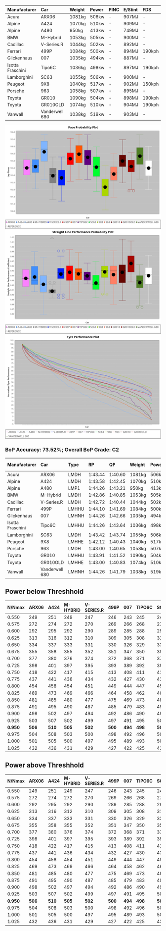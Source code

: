 | Manufacturer     | Car            | Weight | Power | PINC    | E/Stint | FDS     |
|:-|:-|:-|:-|:-|:-|:-|
| Acura            | ARX06          | 1081kg | 506kw |    -    | 907MJ   |    -    |
| Alpine           | A424           | 1070kg | 510kw |    -    | 909MJ   |    -    |
| Alpine           | A480           | 950kg  | 413kw |    -    | 749MJ   |    -    |
| BMW              | M-Hybrid       | 1053kg | 505kw |    -    | 900MJ   |    -    |
| Cadillac         | V-Series.R     | 1044kg | 502kw |    -    | 892MJ   |    -    |
| Ferrari          | 499P           | 1084kg | 500kw |    -    | 894MJ   | 190kph  |
| Glickenhaus      | 007            | 1035kg | 494kw |    -    | 887MJ   |    -    |
| Isotta Fraschini | Tipo6C         | 1036kg | 498kw |    -    | 897MJ   | 190kph  |
| Lamborghini      | SC63           | 1055kg | 506kw |    -    | 900MJ   |    -    |
| Peugeot          | 9X8            | 1040kg | 517kw |    -    | 902MJ   | 150kph  |
| Porsche          | 963            | 1058kg | 507kw |    -    | 895MJ   |    -    |
| Toyota           | GR010          | 1090kg | 504kw |    -    | 898MJ   | 190kph  |
| Toyota           | GR010OLD       | 1074kg | 510kw |    -    | 904MJ   | 190kph  |
| Vanwall          | Vanderwell 680 | 1038kg | 519kw |    -    | 903MJ   |    -    |

![PACECHART](./IMG/ACOMETHOD.png)
![STRAIGHTLINEPERFORMANCECHART](./IMG/ACOMETHOD_sp.png)
![TYREPERFORMANCECHART](./IMG/ACOMETHOD_tw.png)

### BoP Accuracy: 73.52%; Overall BoP Grade: C2
| Manufacturer     | Car            | Type  | RP      | QP      | Weight | Power¹ | Threshhold | PINC    | Power² | E/Stint | AVG Vmax  | FDS     | RDLC | L/Stint | BOP-Grade | Model Accuracy | Model Points | Match% |
|:-|:-|:-|:-|:-|:-|:-|:-|:-|:-|:-|:-|:-|:-|:-|:-|:-|:-|:-|
| Acura            | ARX06          | LMDH  | 1:43.44 | 1:40.60 | 1081kg | 506kw  | 210.0kph   |    -    | 506kw  |  907MJ  | 289.73kph |    -    | 0.98 | 33      | +B1       | 100.00%        | 995          | 88.33% |
| Alpine           | A424           | LMDH  | 1:43.58 | 1:42.45 | 1070kg | 510kw  | 210.0kph   |    -    | 510kw  |  909MJ  | 291.13kph |    -    | 0.99 | 33      | +C2       | 100.00%        | 642          | 72.96% |
| Alpine           | A480           | LMP1  | 1:44.26 | 1:43.21 |  950kg | 413kw  | 210.0kph   |    -    | 413kw  |  749MJ  | 285.71kph |    -    | 0.97 | 31      | ~A1       | 60.26%         | 849          | 96.70% |
| BMW              | M-Hybrid       | LMDH  | 1:42.86 | 1:40.85 | 1053kg | 505kw  | 210.0kph   |    -    | 505kw  |  900MJ  | 287.91kph |    -    | 1.01 | 33      | -D1       | 100.00%        | 1714         | 66.63% |
| Cadillac         | V-Series.R     | LMDH  | 1:42.72 | 1:40.44 | 1044kg | 502kw  | 210.0kph   |    -    | 502kw  |  892MJ  | 292.08kph |    -    | 1.02 | 33      | -D2       | 98.95%         | 2271         | 63.86% |
| Ferrari          | 499P           | LMHHU | 1:44.10 | 1:41.69 | 1084kg | 500kw  | 210.0kph   |    -    | 500kw  |  894MJ  | 290.91kph | 190kph  | 1.01 | 33      | +B2       | 99.93%         | 2718         | 81.77% |
| Glickenhaus      | 007            | LMHNH | 1:44.26 | 1:42.66 | 1035kg | 494kw  | 210.0kph   |    -    | 494kw  |  887MJ  | 292.22kph |    -    | 0.95 | 33      | +C1       | 96.34%         | 1634         | 75.39% |
| Isotta Fraschini | Tipo6C         | LMHHU | 1:44.26 | 1:43.64 | 1036kg | 498kw  | 210.0kph   |    -    | 498kw  |  897MJ  | 291.93kph | 190kph  | 1.07 | 33      | +Ω1       | 92.36%         | 133          | 38.43% |
| Lamborghini      | SC63           | LMDH  | 1:43.42 | 1:43.74 | 1055kg | 506kw  | 210.0kph   |    -    | 506kw  |  900MJ  | 289.50kph |    -    | 1.04 | 33      | ~A1       | 96.54%         | 418          | 98.84% |
| Peugeot          | 9X8            | LMHHE | 1:42.12 | 1:40.43 | 1040kg | 517kw  | 210.0kph   |    -    | 517kw  |  902MJ  | 294.24kph | 150kph  | 1.02 | 33      | -Ω1       | 88.68%         | 2617         | 36.31% |
| Porsche          | 963            | LMDH  | 1:43.00 | 1:40.65 | 1058kg | 507kw  | 210.0kph   |    -    | 507kw  |  895MJ  | 292.17kph |    -    | 1.00 | 33      | -C1       | 99.98%         | 6168         | 76.21% |
| Toyota           | GR010          | LMHHU | 1:43.91 | 1:41.52 | 1090kg | 504kw  | 210.0kph   |    -    | 504kw  |  898MJ  | 291.03kph | 190kph  | 1.01 | 33      | +B1       | 98.53%         | 3557         | 88.82% |
| Toyota           | GR010OLD       | LMHHE | 1:43.00 | 1:40.83 | 1074kg | 510kw  | 210.0kph   |    -    | 510kw  |  904MJ  | 295.27kph | 190kph  | 1.02 | 33      | -B2       | 92.01%         | 1427         | 80.42% |
| Vanwall          | Vanderwell 680 | LMHNH | 1:44.26 | 1:41.79 | 1038kg | 519kw  | 210.0kph   |    -    | 519kw  |  903MJ  | 291.09kph |    -    | 1.00 | 33      | +D2       | 94.62%         | 633          | 64.59% |

## Power below Threshhold
| N/Nmax    | ARX06   | A424    | M-HYBRID | V-SERIES.R | 499P    | 007     | TIPO6C  | SC63    | 9X8     | 963     | GR010   | GR010OLD | VANDERWELL 680 | ​     | RPM      | A480    |
|:-|:-|:-|:-|:-|:-|:-|:-|:-|:-|:-|:-|:-|:-|:-|:-|:-|
|  0.550    |  249    |  251    |  249     |  247       |  246    |  243    |  245    |  249    |  255    |  250    |  248    |  251     |  256           |  ​    |   --     |   -     |
|  0.575    |  272    |  274    |  272     |  270       |  269    |  266    |  268    |  272    |  278    |  273    |  271    |  274     |  279           |  ​    |   --     |   -     |
|  0.600    |  292    |  295    |  292     |  290       |  289    |  285    |  288    |  292    |  298    |  293    |  291    |  295     |  299           |  ​    |   --     |   -     |
|  0.625    |  313    |  316    |  312     |  310       |  309    |  305    |  308    |  313    |  320    |  314    |  312    |  316     |  321           |  ​    |   --     |   -     |
|  0.650    |  334    |  337    |  333     |  331       |  330    |  326    |  329    |  334    |  341    |  335    |  333    |  337     |  342           |  ​    |   --     |   -     |
|  0.675    |  355    |  358    |  355     |  352       |  351    |  347    |  350    |  355    |  363    |  356    |  354    |  358     |  364           |  ​    |   --     |   -     |
|  0.700    |  377    |  380    |  376     |  374       |  372    |  368    |  371    |  377    |  385    |  377    |  375    |  380     |  386           |  ​    |   --     |   -     |
|  0.725    |  398    |  401    |  397     |  395       |  393    |  389    |  392    |  398    |  407    |  399    |  396    |  401     |  408           |  ​    |   --     |   -     |
|  0.750    |  418    |  422    |  417     |  415       |  413    |  408    |  411    |  418    |  427    |  419    |  416    |  422     |  429           |  ​    |   --     |   -     |
|  0.775    |  437    |  441    |  436     |  434       |  432    |  427    |  430    |  437    |  446    |  438    |  435    |  441     |  448           |  ​    |  5000    |  242    |
|  0.800    |  454    |  458    |  454     |  451       |  449    |  444    |  447    |  454    |  464    |  455    |  453    |  458     |  466           |  ​    |  5500    |  286    |
|  0.825    |  469    |  473    |  469     |  466       |  464    |  458    |  462    |  469    |  479    |  470    |  468    |  473     |  481           |  ​    |  6000    |  320    |
|  0.850    |  481    |  485    |  480     |  477       |  475    |  469    |  473    |  481    |  491    |  482    |  479    |  485     |  493           |  ​    |  6500    |  361    |
|  0.875    |  491    |  495    |  490     |  487       |  485    |  479    |  483    |  491    |  502    |  492    |  489    |  495     |  504           |  ​    |  7000    |  404    |
|  0.900    |  498    |  502    |  497     |  494       |  492    |  486    |  490    |  498    |  509    |  499    |  496    |  502     |  511           |  ​    |  7500    |  414    |
|  0.925    |  503    |  507    |  502     |  499       |  497    |  491    |  495    |  503    |  514    |  504    |  501    |  507     |  516           |  ​    |  8000    |  410    |
| **0.950** | **506** | **510** | **505**  | **502**    | **500** | **494** | **498** | **506** | **517** | **507** | **504** | **510**  | **519**        | **​** | **8500** | **413** |
|  0.975    |  504    |  508    |  503     |  500       |  498    |  492    |  496    |  504    |  515    |  505    |  502    |  508     |  517           |  ​    |  9000    |  207    |
|  1.000    |  501    |  505    |  500     |  497       |  495    |  489    |  493    |  501    |  511    |  502    |  499    |  505     |  513           |  ​    |   --     |   -     |
|  1.025    |  432    |  436    |  431     |  429       |  427    |  422    |  425    |  432    |  441    |  433    |  430    |  436     |  443           |  ​    |   --     |   -     |

## Power above Threshhold
| N/Nmax    | ARX06   | A424    | M-HYBRID | V-SERIES.R | 499P    | 007     | TIPO6C  | SC63    | 9X8     | 963     | GR010   | GR010OLD | VANDERWELL 680 | ​     | RPM      | A480    |
|:-|:-|:-|:-|:-|:-|:-|:-|:-|:-|:-|:-|:-|:-|:-|:-|:-|
|  0.550    |  249    |  251    |  249     |  247       |  246    |  243    |  245    |  249    |  255    |  250    |  248    |  251     |  256           |  ​    |   --     |   -     |
|  0.575    |  272    |  274    |  272     |  270       |  269    |  266    |  268    |  272    |  278    |  273    |  271    |  274     |  279           |  ​    |   --     |   -     |
|  0.600    |  292    |  295    |  292     |  290       |  289    |  285    |  288    |  292    |  298    |  293    |  291    |  295     |  299           |  ​    |   --     |   -     |
|  0.625    |  313    |  316    |  312     |  310       |  309    |  305    |  308    |  313    |  320    |  314    |  312    |  316     |  321           |  ​    |   --     |   -     |
|  0.650    |  334    |  337    |  333     |  331       |  330    |  326    |  329    |  334    |  341    |  335    |  333    |  337     |  342           |  ​    |   --     |   -     |
|  0.675    |  355    |  358    |  355     |  352       |  351    |  347    |  350    |  355    |  363    |  356    |  354    |  358     |  364           |  ​    |   --     |   -     |
|  0.700    |  377    |  380    |  376     |  374       |  372    |  368    |  371    |  377    |  385    |  377    |  375    |  380     |  386           |  ​    |   --     |   -     |
|  0.725    |  398    |  401    |  397     |  395       |  393    |  389    |  392    |  398    |  407    |  399    |  396    |  401     |  408           |  ​    |   --     |   -     |
|  0.750    |  418    |  422    |  417     |  415       |  413    |  408    |  411    |  418    |  427    |  419    |  416    |  422     |  429           |  ​    |   --     |   -     |
|  0.775    |  437    |  441    |  436     |  434       |  432    |  427    |  430    |  437    |  446    |  438    |  435    |  441     |  448           |  ​    |  5000    |  242    |
|  0.800    |  454    |  458    |  454     |  451       |  449    |  444    |  447    |  454    |  464    |  455    |  453    |  458     |  466           |  ​    |  5500    |  286    |
|  0.825    |  469    |  473    |  469     |  466       |  464    |  458    |  462    |  469    |  479    |  470    |  468    |  473     |  481           |  ​    |  6000    |  320    |
|  0.850    |  481    |  485    |  480     |  477       |  475    |  469    |  473    |  481    |  491    |  482    |  479    |  485     |  493           |  ​    |  6500    |  361    |
|  0.875    |  491    |  495    |  490     |  487       |  485    |  479    |  483    |  491    |  502    |  492    |  489    |  495     |  504           |  ​    |  7000    |  404    |
|  0.900    |  498    |  502    |  497     |  494       |  492    |  486    |  490    |  498    |  509    |  499    |  496    |  502     |  511           |  ​    |  7500    |  414    |
|  0.925    |  503    |  507    |  502     |  499       |  497    |  491    |  495    |  503    |  514    |  504    |  501    |  507     |  516           |  ​    |  8000    |  410    |
| **0.950** | **506** | **510** | **505**  | **502**    | **500** | **494** | **498** | **506** | **517** | **507** | **504** | **510**  | **519**        | **​** | **8500** | **413** |
|  0.975    |  504    |  508    |  503     |  500       |  498    |  492    |  496    |  504    |  515    |  505    |  502    |  508     |  517           |  ​    |  9000    |  207    |
|  1.000    |  501    |  505    |  500     |  497       |  495    |  489    |  493    |  501    |  511    |  502    |  499    |  505     |  513           |  ​    |   --     |   -     |
|  1.025    |  432    |  436    |  431     |  429       |  427    |  422    |  425    |  432    |  441    |  433    |  430    |  436     |  443           |  ​    |   --     |   -     |
